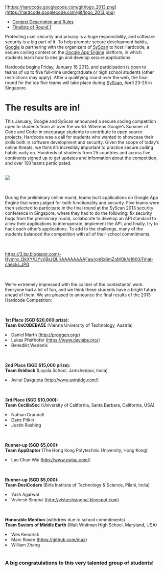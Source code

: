 ![https://hardcode.googlecode.com/git/logo_2013.png](https://hardcode.googlecode.com/git/logo_2013.png)

  * [Contest Description and Rules](Hardcode2013ContestDescription.md)
  * [Finalists of Round 1](Hardcode2013Finalists.md)

Protecting user security and privacy is a huge responsibility, and software security is a big part of it. To help promote secure development habits, [Google](https://www.google.com) is partnering with the organizers of [SyScan](http://www.syscan.org/securecoding) to host Hardcode, a secure coding contest on the [Google App Engine](https://developers.google.com/appengine) platform, in which students learn how to design and develop secure applications.


Hardcode begins Friday, January 18 2013, and participation is open to teams of up to five full-time undergraduate or high school students (other restrictions may apply). After a qualifying round over the web, the final round for the top five teams will take place during [SyScan](http://www.syscan.org/), April 23-25 in Singapore.

<h1>The results are in!</h1>

This January, Google and SyScan announced a secure coding competition open to students from all over the world. Whereas Google’s Summer of Code and Code-in encourage students to contribute to open source projects, Hardcode was a call for students who wanted to showcase their skills both in software development and security. Given the scope of today’s online threats, we think it’s incredibly important to practice secure coding habits early on. Hundreds of students from 25 countries and across five continents signed up to get updates and information about the competition, and over 100 teams participated.
<br><br>

<img src='https://4.bp.blogspot.com/-7y9e_45sLpI/UYvraCNPmZI/AAAAAAAAFao/TIs2gOpsqOU/s1600/Finalists-working.jpg' />

<br><br>
During the preliminary online round, teams built applications on Google App Engine that were judged for both functionality and security. Five teams were then selected to participate in the final round at the SyScan 2013 security conference in Singapore, where they had to do the following: fix security bugs from the preliminary round, collaborate to develop an API standard to allow their applications to interoperate, implement the API, and finally, try to hack each other’s applications. To add to the challenge, many of the students balanced the competition with all of their school commitments.<br>
<br><br>

<a href='https://3.bp.blogspot.com/-Hymrq_l3kXY/UYvrjBszQLI/AAAAAAAAFaw/qnRx6mZoMOk/s1600/Final-checks.JPG'>https://3.bp.blogspot.com/-Hymrq_l3kXY/UYvrjBszQLI/AAAAAAAAFaw/qnRx6mZoMOk/s1600/Final-checks.JPG</a>

<br><br>
We’re extremely impressed with the caliber of the contestants’ work. Everyone had a lot of fun, and we think these students have a bright future ahead of them. We are pleased to announce the final results of the 2013 Hardcode Competition:<br>
<br><br>

<b>1st Place (SGD $20,000 prize):</b><br>
<b>Team 0xC0DEBA5E</b> (Vienna University of Technology, Austria)<br>
<li>Daniel Marth (<a href='http://proggen.org/'>http://proggen.org/</a>)<br>
<li>Lukas Pfeifhofer (<a href='https://www.devlabs.pro/'>https://www.devlabs.pro/</a>)<br>
<li>Benedikt Wedenik<br>
<br><br>

<b>2nd Place (SGD $15,000 prize):</b><br>
<b>Team Gridlock</b> (Loyola School, Jamshedpur, India)<br>
<li>Aviral Dasgupta (<a href='http://www.aviraldg.com/'>http://www.aviraldg.com/</a>)<br>
<br><br>

<b>3rd Place (SGD $10,000):</b><br>
<b>Team CeciliaSec</b> (University of California, Santa Barbara, California, USA)<br>
<li>Nathan Crandall<br>
<li>Dane Pitkin<br>
<li>Justin Rushing<br>
<br><br>

<b>Runner-up (SGD $5,000):</b><br>
<b>Team AppDaptor</b> (The Hong Kong Polytechnic University, Hong Kong)<br>
<li>Lau Chun Wai (<a href='http://www.cwlau.com/'>http://www.cwlau.com/</a>)<br>
<br><br>

<b>Runner-up (SGD $5,000):</b><br>
<b>Team DesiCoders</b> (Birla Institute of Technology & Science, Pilani, India)<br>
<li>Yash Agarwal<br>
<li>Vishesh Singhal (<a href='http://visheshsinghal.blogspot.com'>http://visheshsinghal.blogspot.com</a>)<br>
<br><br>

<b>Honorable Mention</b> (withdrew due to school commitments)<br>
<b>Team Saviors of Middle Earth</b> (Walt Whitman High School, Maryland, USA)<br>
<li>Wes Kendrick<br>
<li>Marc Rosen (<a href='https://github.com/maz'>https://github.com/maz</a>)<br>
<li>William Zhang<br>
<br>
<h3>A big congratulations to this very talented group of students!</h3>